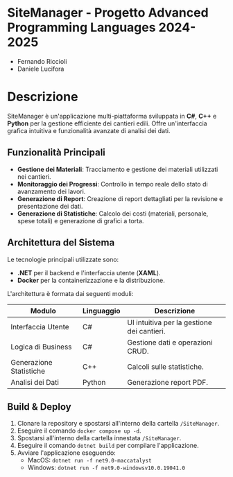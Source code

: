 # SiteManager - Progetto Advanced Programming Languages 2024-2025
- Fernando Riccioli
- Daniele Lucifora

# Descrizione
SiteManager è un'applicazione multi-piattaforma sviluppata in **C#**, **C++** e **Python** per la gestione efficiente dei cantieri edili. Offre un'interfaccia grafica intuitiva e funzionalità avanzate di analisi dei dati.

## Funzionalità Principali

- **Gestione dei Materiali**: Tracciamento e gestione dei materiali utilizzati nei cantieri.
- **Monitoraggio dei Progressi**: Controllo in tempo reale dello stato di avanzamento dei lavori.
- **Generazione di Report**: Creazione di report dettagliati per la revisione e presentazione dei dati.
- **Generazione di Statistiche**: Calcolo dei costi (materiali, personale, spese totali) e generazione di grafici a torta.

## Architettura del Sistema  

Le tecnologie principali utilizzate sono:  
- **.NET** per il backend e l'interfaccia utente (**XAML**).  
- **Docker** per la containerizzazione e la distribuzione.  

L'architettura è formata dai seguenti moduli:

| Modulo                   | Linguaggio   | Descrizione                                        |
|--------------------------|--------------|----------------------------------------------------|
| Interfaccia Utente       | C#           | UI intuitiva per la gestione dei cantieri.         |
| Logica di Business       | C#           | Gestione dati e operazioni CRUD.                   |
| Generazione Statistiche  | C++          | Calcoli sulle statistiche.                         |
| Analisi dei Dati         | Python       | Generazione report PDF.                            |  

## Build & Deploy
1. Clonare la repository e spostarsi all'interno della cartella `/SiteManager`.
2. Eseguire il comando `docker compose up -d`.
3. Spostarsi all'interno della cartella innestata `/SiteManager`.
4. Eseguire il comando `dotnet build` per compilare l'applicazione.
5. Avviare l'applicazione eseguendo:
   - MacOS: `dotnet run -f net9.0-maccatalyst`
   - Windows: `dotnet run -f net9.0-windowsv10.0.19041.0`
